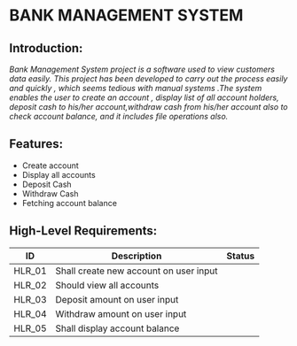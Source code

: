 # BANK MANAGEMENT SYSTEM
## Introduction:
_Bank Management System project is a software used to view customers data easily. This project has been developed to carry out the process easily and quickly , which seems tedious with manual systems .The system enables the user to create an account , display list of all account holders, deposit cash to his/her account,withdraw cash from his/her account also to check account balance, and it includes file operations also._

## Features:
* Create account
* Display all accounts
* Deposit Cash
* Withdraw Cash
* Fetching account balance

## High-Level Requirements:
|ID|Description|Status|
|---|---------|-------|
|HLR_01|Shall create new account on user input||
|HLR_02|Should view all accounts||
|HLR_03|Deposit amount on user input||
|HLR_04|Withdraw amount on user input||
|HLR_05|Shall display account balance ||
